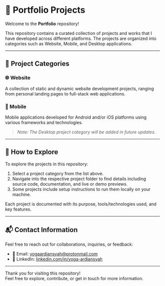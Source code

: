 # 🎯 Portfolio Projects

Welcome to the **Portfolio** repository!

This repository contains a curated collection of projects and works that I have developed across different platforms. The projects are organized into categories such as Website, Mobile, and Desktop applications.

---

## 📁 Project Categories

### 🌐 Website
A collection of static and dynamic website development projects, ranging from personal landing pages to full-stack web applications.

### 📱 Mobile
Mobile applications developed for Android and/or iOS platforms using various frameworks and technologies.

> *Note: The Desktop project category will be added in future updates.*

---

## 🚀 How to Explore

To explore the projects in this repository:

1. Select a project category from the list above.
2. Navigate into the respective project folder to find details including source code, documentation, and live or demo previews.
3. Some projects include setup instructions to run them locally on your machine.

Each project is documented with its purpose, tools/technologies used, and key features.

---

## 📬 Contact Information

Feel free to reach out for collaborations, inquiries, or feedback:

- 📧 Email: [yogaardiansyah@protonmail.com](mailto:yogaardiansyah@protonmail.com)  
- 🔗 LinkedIn: [linkedin.com/in/yoga-ardiansyah](https://linkedin.com/in/yoga-ardiansyah)

---

Thank you for visiting this repository!  
Feel free to explore, contribute, or get in touch for more information.
